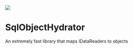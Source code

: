 <a href="http://buildserver.spawtz.com:8000/viewType.html?buildTypeId=SqlObjectHydrator_Ci&guest=1">
<img src="http://buildserver.spawtz.com:8000/app/rest/builds/buildType:(id:SqlObjectHydrator_Ci)/statusIcon"/>
</a>

SqlObjectHydrator
=================

An extremely fast library that maps IDataReaders to objects
